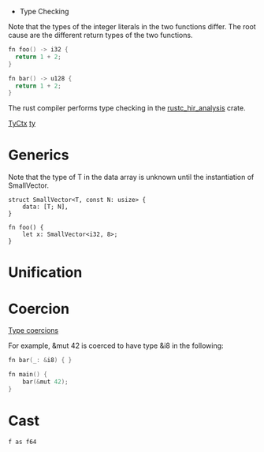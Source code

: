 * Type Checking

Note that the types of the integer literals in the two functions
differ. The root cause are the different return types of the two
functions.

```c
fn foo() -> i32 {
  return 1 + 2;
}

fn bar() -> u128 {
  return 1 + 2;
}
```

The rust compiler performs type checking in the [rustc_hir_analysis](https://doc.rust-lang.org/nightly/nightly-rustc/rustc_hir_analysis/index.html) crate.


[TyCtx](https://doc.rust-lang.org/nightly/nightly-rustc/rustc_middle/ty/context/struct.TyCtxt.html)
[ty](https://rustc-dev-guide.rust-lang.org/ty.html)

# Generics

Note that the type of T in the data array is unknown until the
instantiation of SmallVector.

```
struct SmallVector<T, const N: usize> {
    data: [T; N],
}

fn foo() {
    let x: SmallVector<i32, 8>;
}
```

# Unification

# Coercion

[Type coercions](https://doc.rust-lang.org/reference/type-coercions.html)

For example, &mut 42 is coerced to have type &i8 in the following:
```c
fn bar(_: &i8) { }

fn main() {
    bar(&mut 42);
}
```

# Cast

```c
f as f64
```
